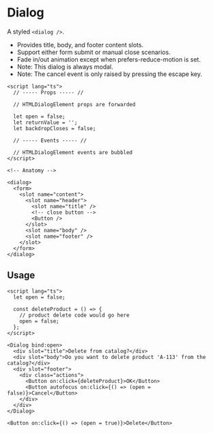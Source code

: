 <script>
    import ManualExample from './DialogManualExample.svelte';
    import FormExample from './DialogFormExample.svelte';
</script>

# Dialog

A styled `<dialog />`.

- Provides title, body, and footer content slots.
- Support either form submit or manual close scenarios.
- Fade in/out animation except when prefers-reduce-motion is set.
- Note: This dialog is always modal.
- Note: The cancel event is only raised by pressing the escape key.

<FormExample />
<ManualExample />

```svelte
<script lang="ts">
  // ----- Props ----- //

  // HTMLDialogElement props are forwarded

  let open = false;
  let returnValue = '';
  let backdropCloses = false;

  // ----- Events ----- //

  // HTMLDialogElement events are bubbled
</script>

<!-- Anatomy -->

<dialog>
  <form>
    <slot name="content">
      <slot name="header">
        <slot name="title" />
        <!-- close button -->
        <Button />
      </slot>
      <slot name="body" />
      <slot name="footer" />
    </slot>
  </form>
</dialog>
```

## Usage

```svelte
<script lang="ts">
  let open = false;

  const deleteProduct = () => {
    // product delete code would go here
    open = false;
  };
</script>

<Dialog bind:open>
  <div slot="title">Delete from catalog?</div>
  <div slot="body">Do you want to delete product 'A-113' from the catalog?</div>
  <div slot="footer">
    <div class="actions">
      <Button on:click={deleteProduct}>OK</Button>
      <Button autofocus on:click={() => (open = false)}>Cancel</Button>
    </div>
  </div>
</Dialog>

<Button on:click={() => (open = true)}>Delete</Button>
```
